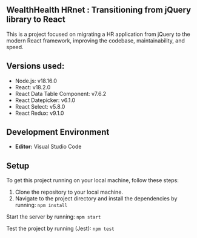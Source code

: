 ## WealthHealth HRnet : Transitioning from jQuery library to React

This is a project focused on migrating a HR application from jQuery to the modern React framework, improving the codebase, maintainability, and speed.

## Versions used:

- Node.js: v18.16.0
- React: v18.2.0
- React Data Table Component: v7.6.2
- React Datepicker: v6.1.0
- React Select: v5.8.0
- React Redux: v9.1.0

## Development Environment

- **Editor:** Visual Studio Code

## Setup

To get this project running on your local machine, follow these steps:

1. Clone the repository to your local machine.
2. Navigate to the project directory and install the dependencies by running:
   `npm install`

Start the server by running:
`npm start`

Test the project by running (Jest):
`npm test`
